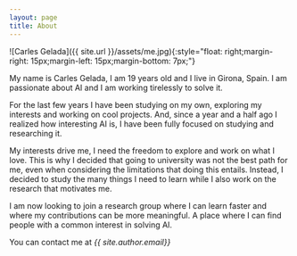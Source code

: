 ```yaml
---
layout: page
title: About
---
```


![Carles Gelada]({{ site.url }}/assets/me.jpg){:style="float: right;margin-right: 15px;margin-left: 15px;margin-bottom: 7px;"}

My name is Carles Gelada, I am 19 years old and I live in Girona, Spain.
I am passionate about AI and I am working tirelessly to solve it.

For the last few years I have been studying on my own, exploring my interests and working on cool projects. And, since a year and
a half ago I realized how interesting AI is, I have been fully focused on studying and researching
it.

My interests drive me, I need the freedom to explore and work on what I love. This is why I
decided that going to university was not the best path for me, even when considering the
limitations that doing this entails. Instead, I decided to study the many things I need to learn
while I also work on the research that motivates me.

I am now looking to join a research group where I can learn faster and where my contributions
can be more meaningful. A place where I can find people with a common interest in solving AI.

You can contact me at _{{ site.author.email}}_
